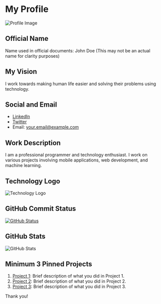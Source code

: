 # My Profile

![Profile Image](link-to-profile-image.jpg)

## Official Name
Name used in official documents: John Doe (This may not be an actual name for clarity purposes)

## My Vision
I work towards making human life easier and solving their problems using technology.

## Social and Email
- [LinkedIn](linkedin.com/in/your-linkedin)
- [Twitter](twitter.com/your-twitter-handle)
- Email: your.email@example.com

## Work Description
I am a professional programmer and technology enthusiast. I work on various projects involving mobile applications, web development, and machine learning.

## Technology Logo
![Technology Logo](technology-logo.png)

## GitHub Commit Status
[![GitHub Status](https://img.shields.io/badge/GitHub-Contributor-brightgreen)](link-to-your-github)

## GitHub Stats
![GitHub Stats](https://github-readme-stats.vercel.app/api?username=your-username&show_icons=true&count_private=true&hide=contribs,prs)

## Minimum 3 Pinned Projects
1. [Project 1](link-to-project-1): Brief description of what you did in Project 1.
2. [Project 2](link-to-project-2): Brief description of what you did in Project 2.
3. [Project 3](link-to-project-3): Brief description of what you did in Project 3.

Thank you!
